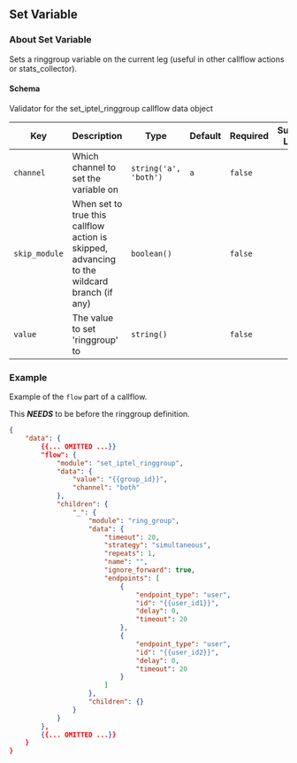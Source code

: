 ## Set Variable

### About Set Variable

Sets a ringgroup variable on the current leg (useful in other callflow actions or stats_collector).

#### Schema

Validator for the set_iptel_ringgroup callflow data object



Key | Description | Type | Default | Required | Support Level
--- | ----------- | ---- | ------- | -------- | -------------
`channel` | Which channel to set the variable on | `string('a', 'both')` | `a` | `false` |  
`skip_module` | When set to true this callflow action is skipped, advancing to the wildcard branch (if any) | `boolean()` |   | `false` |  
`value` | The value to set 'ringgroup' to | `string()` |   | `false` | 


### Example

Example of the `flow` part of a callflow.

This ***NEEDS*** to be before the ringgroup definition. 

```json
{
    "data": {
        {{... OMITTED ...}}
        "flow": {
            "module": "set_iptel_ringgroup",
            "data": {
                "value": "{{group_id}}",
                "channel": "both"
            },
            "children": {
                "_": {
                    "module": "ring_group",
                    "data": {
                        "timeout": 20,
                        "strategy": "simultaneous",
                        "repeats": 1,
                        "name": "",
                        "ignore_forward": true,
                        "endpoints": [
                            {
                                "endpoint_type": "user",
                                "id": "{{user_id1}}",
                                "delay": 0,
                                "timeout": 20
                            },
                            {
                                "endpoint_type": "user",
                                "id": "{{user_id2}}",
                                "delay": 0,
                                "timeout": 20
                            }
                        ]
                    },
                    "children": {}
                }
            }
        },
        {{... OMITTED ...}}
    }
}
```
